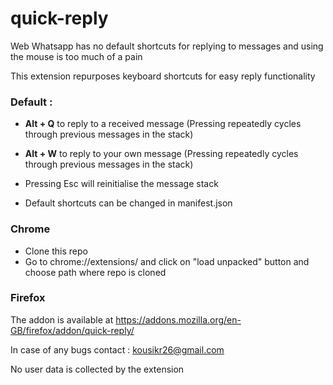 # quick-reply


Web Whatsapp has no default shortcuts for replying to messages and using the mouse is too much of a pain

This extension repurposes keyboard shortcuts for easy reply functionality

### Default : 
 - **Alt + Q** to reply to a received message (Pressing repeatedly cycles through previous messages in the stack)

 - **Alt + W** to reply to your own message (Pressing repeatedly cycles through previous messages in the stack)
 - Pressing Esc will reinitialise the message stack 

 - Default shortcuts can be changed in manifest.json

### Chrome

- Clone this repo
- Go to chrome://extensions/ and click on "load unpacked" button and choose path where repo is cloned

### Firefox
The addon is available at https://addons.mozilla.org/en-GB/firefox/addon/quick-reply/




In case of any bugs contact : kousikr26@gmail.com

No user data is collected by the extension


